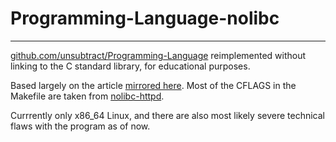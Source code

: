 # Programming-Language-nolibc

---

[github.com/unsubtract/Programming-Language](https://https://github.com/unsubtract/Programming-Language)
reimplemented without linking to the C standard library, for educational purposes.

Based largely on the article [mirrored here](https://gist.github.com/tcoppex/443d1dd45f873d96260195d6431b0989).
Most of the CFLAGS in the Makefile are taken from [nolibc-httpd](https://github.com/Francesco149/nolibc-httpd).

Currrently only x86_64 Linux, and there are also most likely severe technical
flaws with the program as of now.
